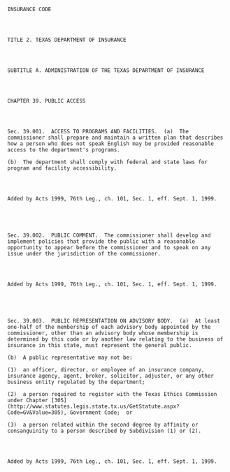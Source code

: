 ﻿
    
    
    	
    					
    
    
    INSURANCE CODE
    
      
    
    
    TITLE 2. TEXAS DEPARTMENT OF INSURANCE
    
      
    
    
    SUBTITLE A. ADMINISTRATION OF THE TEXAS DEPARTMENT OF INSURANCE
    
      
    
    
    CHAPTER 39. PUBLIC ACCESS
    
      
    
    
    Sec. 39.001.  ACCESS TO PROGRAMS AND FACILITIES.  (a)  The commissioner shall prepare and maintain a written plan that describes how a person who does not speak English may be provided reasonable access to the department's programs.
    
    (b)  The department shall comply with federal and state laws for program and facility accessibility.
    
    
    
    
    Added by Acts 1999, 76th Leg., ch. 101, Sec. 1, eff. Sept. 1, 1999.
    
    
    
    
    
    Sec. 39.002.  PUBLIC COMMENT.  The commissioner shall develop and implement policies that provide the public with a reasonable opportunity to appear before the commissioner and to speak on any issue under the jurisdiction of the commissioner.
    
    
    
    
    Added by Acts 1999, 76th Leg., ch. 101, Sec. 1, eff. Sept. 1, 1999.
    
    
    
    
    
    Sec. 39.003.  PUBLIC REPRESENTATION ON ADVISORY BODY.  (a)  At least one-half of the membership of each advisory body appointed by the commissioner, other than an advisory body whose membership is determined by this code or by another law relating to the business of insurance in this state, must represent the general public.
    
    (b)  A public representative may not be:
    
    (1)  an officer, director, or employee of an insurance company, insurance agency, agent, broker, solicitor, adjuster, or any other business entity regulated by the department;
    
    (2)  a person required to register with the Texas Ethics Commission under Chapter [305](http://www.statutes.legis.state.tx.us/GetStatute.aspx?Code=GV&Value=305), Government Code;  or
    
    (3)  a person related within the second degree by affinity or consanguinity to a person described by Subdivision (1) or (2).
    
    
    
    
    Added by Acts 1999, 76th Leg., ch. 101, Sec. 1, eff. Sept. 1, 1999.
    
    
    
    
    				

